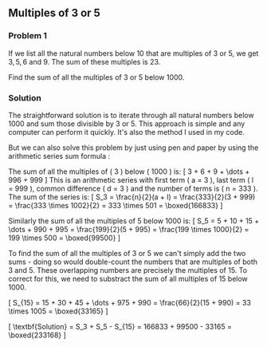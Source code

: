## Multiples of 3 or 5

### Problem 1

If we list all the natural numbers below $10$ that are multiples of $3$ or $5$, we get $3, 5, 6$ and $9$. The sum of these multiples is $23$.

Find the sum of all the multiples of $3$ or $5$ below $1000$.

### Solution

The straightforward solution is to iterate through all natural numbers below $1000$ and sum those divisible by $3$ or $5$. This approach is simple and any computer can perform it quickly. It's also the method I used in my code.

But we can also solve this problem by just using pen and paper by using the arithmetic series sum formula : 

The sum of all the multiples of \( 3 \) below \( 1000 \) is:
\[
3 + 6 + 9 + \dots + 996 + 999
\]
This is an arithmetic series with first term \( a = 3 \), last term \( l = 999 \), common difference \( d = 3 \) and the number of terms is \( n = 333 \). The sum of the series is:
\[
S_3 = \frac{n}{2}(a + l) = \frac{333}{2}(3 + 999) = \frac{333 \times 1002}{2} = 333 \times 501 = \boxed{166833}
\]

Similarly the sum of all the multiples of $5$ below $1000$ is:
\[
S_5 = 5 + 10 + 15 + \dots + 990 + 995
= \frac{199}{2}(5 + 995) = \frac{199 \times 1000}{2} = 199 \times 500 = \boxed{99500}
\]

To find the sum of all the multiples of $3$ or $5$ we can't simply add the two sums - doing so would double-count the numbers that are multiples of both $3$ and $5$. These overlapping numbers are precisely the multiples of $15$. To correct for this, we need to substract the sum of all multiples of $15$ below $1000$.

\[
S_{15} = 15 + 30 + 45 + \dots + 975 + 990
= \frac{66}{2}(15 + 990) = 33 \times 1005 = \boxed{33165}
\]

\[
\textbf{Solution}  = S_3 + S_5 - S_{15} = 166833 + 99500 - 33165 = \boxed{233168}
\]
